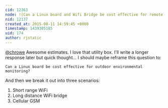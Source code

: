 ```yaml
---
cid: 12363
node: ![Can a Linux board and Wifi Bridge be cost effective for remote environmental monitoring?](../notes/rjstatic/08-11-2015/can-a-linux-board-and-wifi-bridge-be-cost-effective-for-remote-environmental-monitoring)
nid: 12137
created_at: 2015-08-11 14:59:45 +0000
timestamp: 1439305185
uid: 174
author: rjstatic
---
```


[@chrowe](/profile/chrowe) Awesome estimates. I love that utility box. I'll write a longer response later but quick thought... I should maybe reframe this question to: 

`Can a Linux board be cost effective for outdoor environmental monitoring?` 

And then we break it out into three scenarios:

1. Short range WiFi
2. Long distance WiFi bridge
3. Cellular GSM 